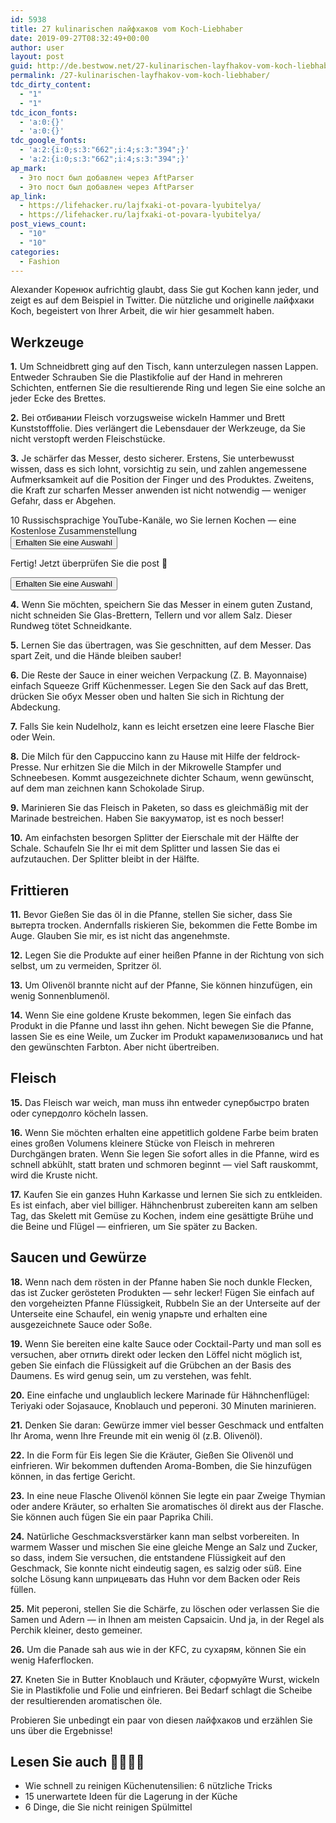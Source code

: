 ```yaml
---
id: 5938
title: 27 kulinarischen лайфхаков vom Koch-Liebhaber
date: 2019-09-27T08:32:49+00:00
author: user
layout: post
guid: http://de.bestwow.net/27-kulinarischen-layfhakov-vom-koch-liebhaber/
permalink: /27-kulinarischen-layfhakov-vom-koch-liebhaber/
tdc_dirty_content:
  - "1"
  - "1"
tdc_icon_fonts:
  - 'a:0:{}'
  - 'a:0:{}'
tdc_google_fonts:
  - 'a:2:{i:0;s:3:"662";i:4;s:3:"394";}'
  - 'a:2:{i:0;s:3:"662";i:4;s:3:"394";}'
ap_mark:
  - Это пост был добавлен через AftParser
  - Это пост был добавлен через AftParser
ap_link:
  - https://lifehacker.ru/lajfxaki-ot-povara-lyubitelya/
  - https://lifehacker.ru/lajfxaki-ot-povara-lyubitelya/
post_views_count:
  - "10"
  - "10"
categories:
  - Fashion
---
```

Alexander Коренюк aufrichtig glaubt, dass Sie gut Kochen kann jeder, und zeigt es auf dem Beispiel in Twitter. Die nützliche und originelle лайфхаки Koch, begeistert von Ihrer Arbeit, die wir hier gesammelt haben.

## Werkzeuge

**1.** Um Schneidbrett ging auf den Tisch, kann unterzulegen nassen Lappen. Entweder Schrauben Sie die Plastikfolie auf der Hand in mehreren Schichten, entfernen Sie die resultierende Ring und legen Sie eine solche an jeder Ecke des Brettes.

**2.** Bei отбивании Fleisch vorzugsweise wickeln Hammer und Brett Kunststofffolie. Dies verlängert die Lebensdauer der Werkzeuge, da Sie nicht verstopft werden Fleischstücke.

**3.** Je schärfer das Messer, desto sicherer. Erstens, Sie unterbewusst wissen, dass es sich lohnt, vorsichtig zu sein, und zahlen angemessene Aufmerksamkeit auf die Position der Finger und des Produktes. Zweitens, die Kraft zur scharfen Messer anwenden ist nicht notwendig — weniger Gefahr, dass er Abgehen.

<div>
  10 Russischsprachige YouTube-Kanäle, wo Sie lernen Kochen — eine Kostenlose Zusammenstellung
</div>

<div>
  <button>Erhalten Sie eine Auswahl</button> </p> 
  
  <div>
    Fertig! Jetzt überprüfen Sie die post 🙂
  </div></p>
</div>

<button>Erhalten Sie eine Auswahl</button> 

**4.** Wenn Sie möchten, speichern Sie das Messer in einem guten Zustand, nicht schneiden Sie Glas-Brettern, Tellern und vor allem Salz. Dieser Rundweg tötet Schneidkante.

**5.** Lernen Sie das übertragen, was Sie geschnitten, auf dem Messer. Das spart Zeit, und die Hände bleiben sauber!

**6.** Die Reste der Sauce in einer weichen Verpackung (Z. B. Mayonnaise) einfach Squeeze Griff Küchenmesser. Legen Sie den Sack auf das Brett, drücken Sie обух Messer oben und halten Sie sich in Richtung der Abdeckung.

**7.** Falls Sie kein Nudelholz, kann es leicht ersetzen eine leere Flasche Bier oder Wein.

**8.** Die Milch für den Cappuccino kann zu Hause mit Hilfe der feldrock-Presse. Nur erhitzen Sie die Milch in der Mikrowelle Stampfer und Schneebesen. Kommt ausgezeichnete dichter Schaum, wenn gewünscht, auf dem man zeichnen kann Schokolade Sirup.</p> 

**9.** Marinieren Sie das Fleisch in Paketen, so dass es gleichmäßig mit der Marinade bestreichen. Haben Sie вакууматор, ist es noch besser!

**10.** Am einfachsten besorgen Splitter der Eierschale mit der Hälfte der Schale. Schaufeln Sie Ihr ei mit dem Splitter und lassen Sie das ei aufzutauchen. Der Splitter bleibt in der Hälfte.

## Frittieren

**11.** Bevor Gießen Sie das öl in die Pfanne, stellen Sie sicher, dass Sie вытерта trocken. Andernfalls riskieren Sie, bekommen die Fette Bombe im Auge. Glauben Sie mir, es ist nicht das angenehmste.

**12.** Legen Sie die Produkte auf einer heißen Pfanne in der Richtung von sich selbst, um zu vermeiden, Spritzer öl.

**13.** Um Olivenöl brannte nicht auf der Pfanne, Sie können hinzufügen, ein wenig Sonnenblumenöl.

**14.** Wenn Sie eine goldene Kruste bekommen, legen Sie einfach das Produkt in die Pfanne und lasst ihn gehen. Nicht bewegen Sie die Pfanne, lassen Sie es eine Weile, um Zucker im Produkt карамелизовались und hat den gewünschten Farbton. Aber nicht übertreiben.

## Fleisch

**15.** Das Fleisch war weich, man muss ihn entweder супербыстро braten oder супердолго köcheln lassen.

**16.** Wenn Sie möchten erhalten eine appetitlich goldene Farbe beim braten eines großen Volumens kleinere Stücke von Fleisch in mehreren Durchgängen braten. Wenn Sie legen Sie sofort alles in die Pfanne, wird es schnell abkühlt, statt braten und schmoren beginnt — viel Saft rauskommt, wird die Kruste nicht.</p> 

**17.** Kaufen Sie ein ganzes Huhn Karkasse und lernen Sie sich zu entkleiden. Es ist einfach, aber viel billiger. Hähnchenbrust zubereiten kann am selben Tag, das Skelett mit Gemüse zu Kochen, indem eine gesättigte Brühe und die Beine und Flügel — einfrieren, um Sie später zu Backen.

## Saucen und Gewürze

**18.** Wenn nach dem rösten in der Pfanne haben Sie noch dunkle Flecken, das ist Zucker gerösteten Produkten — sehr lecker! Fügen Sie einfach auf den vorgeheizten Pfanne Flüssigkeit, Rubbeln Sie an der Unterseite auf der Unterseite eine Schaufel, ein wenig упарьте und erhalten eine ausgezeichnete Sauce oder Soße.

**19.** Wenn Sie bereiten eine kalte Sauce oder Cocktail-Party und man soll es versuchen, aber отпить direkt oder lecken den Löffel nicht möglich ist, geben Sie einfach die Flüssigkeit auf die Grübchen an der Basis des Daumens. Es wird genug sein, um zu verstehen, was fehlt.

**20.** Eine einfache und unglaublich leckere Marinade für Hähnchenflügel: Teriyaki oder Sojasauce, Knoblauch und peperoni. 30 Minuten marinieren.

**21.** Denken Sie daran: Gewürze immer viel besser Geschmack und entfalten Ihr Aroma, wenn Ihre Freunde mit ein wenig öl (z.B. Olivenöl).

**22.** In die Form für Eis legen Sie die Kräuter, Gießen Sie Olivenöl und einfrieren. Wir bekommen duftenden Aroma-Bomben, die Sie hinzufügen können, in das fertige Gericht.</p> 

**23.** In eine neue Flasche Olivenöl können Sie legte ein paar Zweige Thymian oder andere Kräuter, so erhalten Sie aromatisches öl direkt aus der Flasche. Sie können auch fügen Sie ein paar Paprika Chili.

**24.** Natürliche Geschmacksverstärker kann man selbst vorbereiten. In warmem Wasser und mischen Sie eine gleiche Menge an Salz und Zucker, so dass, indem Sie versuchen, die entstandene Flüssigkeit auf den Geschmack, Sie konnte nicht eindeutig sagen, es salzig oder süß. Eine solche Lösung kann шприцевать das Huhn vor dem Backen oder Reis füllen.

**25.** Mit peperoni, stellen Sie die Schärfe, zu löschen oder verlassen Sie die Samen und Adern — in Ihnen am meisten Capsaicin. Und ja, in der Regel als Perchik kleiner, desto gemeiner.

**26.** Um die Panade sah aus wie in der KFC, zu сухарям, können Sie ein wenig Haferflocken.

**27.** Kneten Sie in Butter Knoblauch und Kräuter, сформуйте Wurst, wickeln Sie in Plastikfolie und Folie und einfrieren. Bei Bedarf schlagt die Scheibe der resultierenden aromatischen öle.

Probieren Sie unbedingt ein paar von diesen лайфхаков und erzählen Sie uns über die Ergebnisse!

<div>
  <h2 class="read-also__title">
    <span>Lesen Sie auch</span> <span>🥗👨🍳🥩 </span>
  </h2>
  
  <ul class="read-also__list">
    <li>
      Wie schnell zu reinigen Küchenutensilien: 6 nützliche Tricks
    </li>
    <li>
      15 unerwartete Ideen für die Lagerung in der Küche
    </li>
    <li>
      6 Dinge, die Sie nicht reinigen Spülmittel
    </li>
  </ul>
</div>